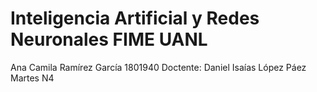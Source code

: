 # Inteligencia Artificial y Redes Neuronales FIME UANL
Ana Camila Ramírez García 1801940
Doctente: Daniel Isaías López Páez
Martes N4
